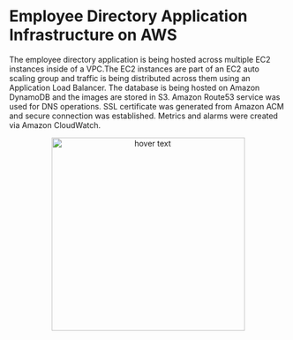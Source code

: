 # Employee Directory Application Infrastructure on AWS

The employee directory application is  being hosted across multiple EC2 instances inside of a VPC.The EC2 instances are part of an EC2 auto scaling group and traffic is being distributed across them using an Application Load Balancer.
The database is being hosted on Amazon DynamoDB and the images are stored in S3. Amazon Route53 service was used for DNS operations. SSL certificate was generated from Amazon ACM and secure connection was established. Metrics and alarms were created via Amazon CloudWatch.

<p align="center">
  <img src="./readme.png" width="350" title="hover text">
 
</p>